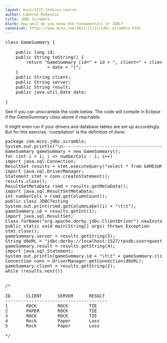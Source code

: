 ```yaml
---
layout: mcnz/2271-jenkins-course
author: Cameron McKenzie
title: JDBC Scramble
blurb: How well do you know the fundamentals of JDBC?
canonical: https://www.mcnz.com/2021/11/11/jdbc-scramble.html
---
```



<pre>
class GameSummary {

	public long id;
	public String toString() {
		return "GameSummary [id=" + id + ", client=" + client + ", server=" + server + ", result=" + result + ", date="
				+ date + "]";
	}
	public String client;
	public String server;
	public String result;
	public java.util.Date date;

}
</pre>

See if you can unscramble the code below. The code will compile in Eclipse if the GameSummary class above if reachable. 

It might even run if your drivers and database tables are set up accordingly. But for this exercise, 'compilation' is the definition of done.

<pre>
package com.mcnz.jdbc.scramble;
System.out.println("\n-------------------------------------------------------");
GameSummary gameSummary = new GameSummary();
for (int i = 1; i <= numberCols - 1; i++) 
import java.sql.Connection;
ResultSet results = stmt.executeQuery("select * from GAMESUMMARY");
import java.sql.DriverManager;
Statement stmt = conn.createStatement();
results.close();
ResultSetMetaData rsmd = results.getMetaData();
import java.sql.ResultSetMetaData;
int numberCols = rsmd.getColumnCount();
public class JDBCTesting 
System.out.print(rsmd.getColumnLabel(i) + "\t\t");
gameSummary.id = results.getInt(1);
import java.sql.ResultSet;
Class.forName("org.apache.derby.jdbc.ClientDriver").newInstance();
public static void main(String[] args) throws Exception 
stmt.close();
gameSummary.server = results.getString(3);
String dbURL = "jdbc:derby://localhost:1527/rpsdb;user=guest;password=password";
gameSummary.result = results.getString(4);
import java.sql.Statement;
System.out.println(gameSummary.id + "\t\t" + gameSummary.client + "\t\t" + gameSummary.server + "\t\t" + gameSummary.result);
Connection conn = DriverManager.getConnection(dbURL);
gameSummary.client = results.getString(2);
while (results.next()) 


/*

ID		CLIENT		SERVER		RESULT		
---------------------------------------
1		ROCK		ROCK		TIE
2		PAPER		ROCK		TIE
3		ROCK		ROCK		TIE
4		Rock		Paper		Loss
5		Rock		Paper		Loss

*/



</pre>

